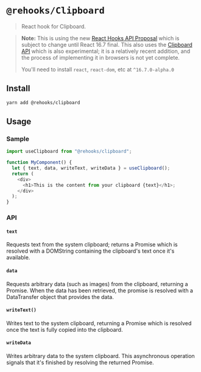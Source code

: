 # `@rehooks/Clipboard`

> React hook for Clipboard.

> **Note:** This is using the new [React Hooks API Proposal](https://reactjs.org/docs/hooks-intro.html)
> which is subject to change until React 16.7 final. This also uses the [Clipboard API](https://developer.mozilla.org/en-US/docs/Web/API/Clipboard) which is also experimental; it is a relatively
> recent addition, and the process of implementing it in browsers is not yet complete.
>
> You'll need to install `react`, `react-dom`, etc at `^16.7.0-alpha.0`

## Install

```sh
yarn add @rehooks/clipboard
```

## Usage

### Sample

```js
import useClipboard from "@rehooks/clipboard";

function MyComponent() {
  let { text, data, writeText, writeData } = useClipboard();
  return (
    <div>
      <h1>This is the content from your clipboard {text}</h1>;
    </div>
  );
}
```

### API

#### `text`

Requests text from the system clipboard; returns a Promise which is resolved with a DOMString containing the clipboard's text once it's available.

#### `data`

Requests arbitrary data (such as images) from the clipboard, returning a Promise. When the data has been retrieved, the promise is resolved with a DataTransfer object that provides the data.

#### `writeText()`

Writes text to the system clipboard, returning a Promise which is resolved once the text is fully copied into the clipboard.

#### `writeData`

Writes arbitrary data to the system clipboard. This asynchronous operation signals that it's finished by resolving the returned Promise.
